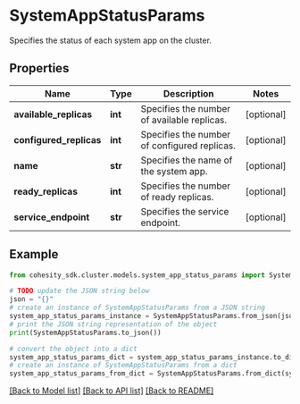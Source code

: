 # SystemAppStatusParams

Specifies the status of each system app on the cluster.

## Properties

Name | Type | Description | Notes
------------ | ------------- | ------------- | -------------
**available_replicas** | **int** | Specifies the number of available replicas. | [optional] 
**configured_replicas** | **int** | Specifies the number of configured replicas. | [optional] 
**name** | **str** | Specifies the name of the system app. | [optional] 
**ready_replicas** | **int** | Specifies the number of ready replicas. | [optional] 
**service_endpoint** | **str** | Specifies the service endpoint. | [optional] 

## Example

```python
from cohesity_sdk.cluster.models.system_app_status_params import SystemAppStatusParams

# TODO update the JSON string below
json = "{}"
# create an instance of SystemAppStatusParams from a JSON string
system_app_status_params_instance = SystemAppStatusParams.from_json(json)
# print the JSON string representation of the object
print(SystemAppStatusParams.to_json())

# convert the object into a dict
system_app_status_params_dict = system_app_status_params_instance.to_dict()
# create an instance of SystemAppStatusParams from a dict
system_app_status_params_from_dict = SystemAppStatusParams.from_dict(system_app_status_params_dict)
```
[[Back to Model list]](../README.md#documentation-for-models) [[Back to API list]](../README.md#documentation-for-api-endpoints) [[Back to README]](../README.md)


